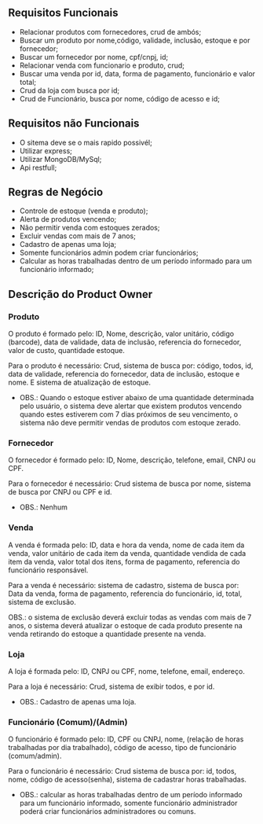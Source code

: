 ## Requisitos Funcionais

- Relacionar produtos com fornecedores, crud de ambós;
- Buscar um produto por nome,código, validade, inclusão, estoque e por fornecedor;
- Buscar um fornecedor por nome, cpf/cnpj, id;
- Relacionar venda com funcionario e produto, crud;
- Buscar uma venda por id, data, forma de pagamento, funcionário e valor total;
- Crud da loja com busca por id;
- Crud de Funcionário, busca por nome, código de acesso e id;

## Requisitos não Funcionais

- O sitema deve se o mais rapido possivél;
- Utilizar express;
- Utilizar MongoDB/MySql;
- Api restfull;

## Regras de Negócio

- Controle de estoque (venda e produto);
- Alerta de produtos vencendo;
- Não permitir venda com estoques zerados;
- Excluir vendas com mais de 7 anos;
- Cadastro de apenas uma loja;
- Somente funcionários admin podem criar funcionários;
- Calcular as horas trabalhadas dentro de um período informado para um funcionário informado;

## Descrição do Product Owner

### Produto

O produto é formado pelo: ID, Nome, descrição, valor unitário, código (barcode), data de validade, data de inclusão, referencia do fornecedor, valor de custo, quantidade estoque.

Para o produto é necessário: Crud, sistema de busca por: código, todos, id, data de validade, referencia do fornecedor, data de inclusão, estoque e nome. E sistema de atualização de estoque.

- OBS.: Quando o estoque estiver abaixo de uma quantidade determinada pelo usuário, o sistema deve alertar que existem produtos vencendo quando estes estiverem com 7 dias próximos de seu vencimento, o sistema não deve permitir vendas de produtos com estoque zerado.

### Fornecedor

O fornecedor é formado pelo: ID, Nome, descrição, telefone, email, CNPJ ou CPF.

Para o fornecedor é necessário: Crud sistema de busca por nome, sistema de busca por CNPJ ou CPF e id.

- OBS.: Nenhum

### Venda

A venda é formada pelo: ID, data e hora da venda, nome de cada item da venda, valor unitário de cada item da venda, quantidade vendida de cada item da venda, valor total dos itens, forma de pagamento, referencia do funcionário responsável.

Para a venda é necessário: sistema de cadastro, sistema de busca por: Data da venda, forma de pagamento, referencia do funcionário, id, total, sistema de exclusão.

OBS.: o sistema de exclusão deverá excluir todas as vendas com mais de 7 anos, o sistema deverá atualizar o estoque de cada produto presente na venda retirando do estoque a quantidade presente na venda.

### Loja

A loja é formada pelo: ID, CNPJ ou CPF, nome, telefone, email, endereço.

Para a loja é necessário: Crud, sistema de exibir todos, e por id.

- OBS.: Cadastro de apenas uma loja.

### Funcionário (Comum)/(Admin)

O funcionário é formado pelo: ID, CPF ou CNPJ, nome, (relação de horas trabalhadas por dia trabalhado), código de acesso, tipo de funcionário (comum/admin).

Para o funcionário é necessário: Crud sistema de busca por: id, todos, nome, código de acesso(senha), sistema de cadastrar horas trabalhadas.

- OBS.: calcular as horas trabalhadas dentro de um período informado para um funcionário informado, somente funcionário administrador poderá criar funcionários administradores ou comuns.
